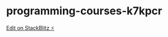 # programming-courses-k7kpcr

[Edit on StackBlitz ⚡️](https://stackblitz.com/edit/programming-courses-k7kpcr)